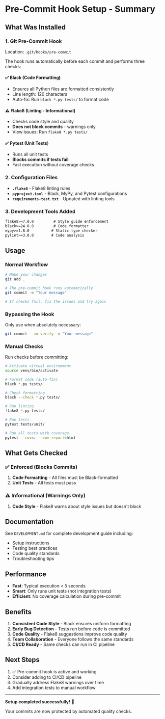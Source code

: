 # Pre-Commit Hook Setup - Summary

## What Was Installed

### 1. Git Pre-Commit Hook
Location: `.git/hooks/pre-commit`

The hook runs automatically before each commit and performs three checks:

#### ✅ Black (Code Formatting)
- Ensures all Python files are formatted consistently
- Line length: 120 characters
- Auto-fix: Run `black *.py tests/` to format code

#### ⚠️ Flake8 (Linting - Informational)
- Checks code style and quality
- **Does not block commits** - warnings only
- View issues: Run `flake8 *.py tests/`

#### ✅ Pytest (Unit Tests)
- Runs all unit tests
- **Blocks commits if tests fail**
- Fast execution without coverage checks

### 2. Configuration Files

- **`.flake8`** - Flake8 linting rules
- **`pyproject.toml`** - Black, MyPy, and Pytest configurations  
- **`requirements-test.txt`** - Updated with linting tools

### 3. Development Tools Added

```txt
flake8>=7.0.0         # Style guide enforcement
black>=24.0.0         # Code formatter
mypy>=1.8.0          # Static type checker
pylint>=3.0.0        # Code analysis
```

## Usage

### Normal Workflow
```bash
# Make your changes
git add .

# The pre-commit hook runs automatically
git commit -m "Your message"

# If checks fail, fix the issues and try again
```

### Bypassing the Hook
Only use when absolutely necessary:
```bash
git commit --no-verify -m "Your message"
```

### Manual Checks
Run checks before committing:

```bash
# Activate virtual environment
source venv/bin/activate

# Format code (auto-fix)
black *.py tests/

# Check formatting
black --check *.py tests/

# Run linting
flake8 *.py tests/

# Run tests
pytest tests/unit/

# Run all tests with coverage
pytest --cov=. --cov-report=html
```

## What Gets Checked

### ✅ Enforced (Blocks Commits)
1. **Code Formatting** - All files must be Black-formatted
2. **Unit Tests** - All tests must pass

### ⚠️ Informational (Warnings Only)
1. **Code Style** - Flake8 warns about style issues but doesn't block

## Documentation

See `DEVELOPMENT.md` for complete development guide including:
- Setup instructions
- Testing best practices
- Code quality standards
- Troubleshooting tips

## Performance

- **Fast**: Typical execution < 5 seconds
- **Smart**: Only runs unit tests (not integration tests)
- **Efficient**: No coverage calculation during pre-commit

## Benefits

1. **Consistent Code Style** - Black ensures uniform formatting
2. **Early Bug Detection** - Tests run before code is committed
3. **Code Quality** - Flake8 suggestions improve code quality
4. **Team Collaboration** - Everyone follows the same standards
5. **CI/CD Ready** - Same checks can run in CI pipeline

## Next Steps

1. ✅ Pre-commit hook is active and working
2. Consider adding to CI/CD pipeline
3. Gradually address Flake8 warnings over time
4. Add integration tests to manual workflow

---

**Setup completed successfully!** 🎉

Your commits are now protected by automated quality checks.
